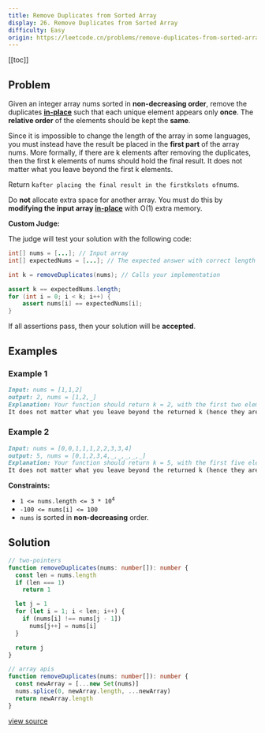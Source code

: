 ```yaml
---
title: Remove Duplicates from Sorted Array
display: 26. Remove Duplicates from Sorted Array
difficulty: Easy
origin: https://leetcode.cn/problems/remove-duplicates-from-sorted-array
---
```


[[toc]]

## Problem

Given an integer array nums sorted in **non-decreasing order**, remove the duplicates <a href="https://en.wikipedia.org/wiki/In-place_algorithm" target="_blank">**in-place**</a> such that each unique element appears only **once**. The **relative order** of the elements should be kept the **same**.

Since it is impossible to change the length of the array in some languages, you must instead have the result be placed in the **first part** of the array nums. More formally, if there are k elements after removing the duplicates, then the first k elements of nums should hold the final result. It does not matter what you leave beyond the first k elements.

Return k` after placing the final result in the first `k` slots of `nums.

Do **not** allocate extra space for another array. You must do this by **modifying the input array <a href="https://en.wikipedia.org/wiki/In-place_algorithm" target="_blank">in-place</a>** with O(1) extra memory.

**Custom Judge:**

The judge will test your solution with the following code:

```java
int[] nums = [...]; // Input array
int[] expectedNums = [...]; // The expected answer with correct length

int k = removeDuplicates(nums); // Calls your implementation

assert k == expectedNums.length;
for (int i = 0; i < k; i++) {
    assert nums[i] == expectedNums[i];
}
```

If all assertions pass, then your solution will be **accepted**.

## Examples

### Example 1

```md
Input: nums = [1,1,2]
output: 2, nums = [1,2,_]
Explanation: Your function should return k = 2, with the first two elements of nums being 1 and 2 respectively.
It does not matter what you leave beyond the returned k (hence they are underscores).
```

### Example 2

```md
Input: nums = [0,0,1,1,1,2,2,3,3,4]
output: 5, nums = [0,1,2,3,4,_,_,_,_,_]
Explanation: Your function should return k = 5, with the first five elements of nums being 0, 1, 2, 3, and 4 respectively.
It does not matter what you leave beyond the returned k (hence they are underscores).
```

**Constraints:**

- <code>1 <= nums.length <= 3 * 10<sup>4</sup></code>
- `-100 <= nums[i] <= 100`
- `nums` is sorted in **non-decreasing** order.

## Solution

```ts
// two-pointers
function removeDuplicates(nums: number[]): number {
  const len = nums.length
  if (len === 1)
    return 1

  let j = 1
  for (let i = 1; i < len; i++) {
    if (nums[i] !== nums[j - 1])
      nums[j++] = nums[i]
  }

  return j
}

// array apis
function removeDuplicates(nums: number[]): number {
  const newArray = [...new Set(nums)]
  nums.splice(0, newArray.length, ...newArray)
  return newArray.length
}
```

[view source](https://leetcode.cn/problems/remove-duplicates-from-sorted-array)

